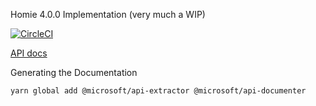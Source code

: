 Homie 4.0.0 Implementation (very much a WIP)

[![CircleCI](https://circleci.com/gh/ibloat/homie-ts.svg?style=svg)](https://circleci.com/gh/ibloat/homie-ts)

[API docs](https://ibloat.github.io/homie-ts/docs/homie-ts.html)

Generating the Documentation

```bash
yarn global add @microsoft/api-extractor @microsoft/api-documenter
```
